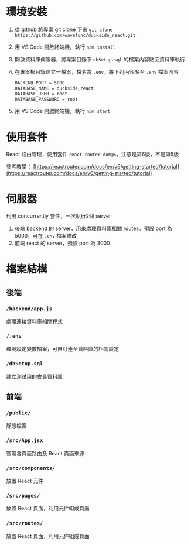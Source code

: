 # 環境安裝

1. 從 github 將專案 git clone 下來
`git clone https://github.com/wavefunc/duckside_react.git`
2. 用 VS Code 開啟終端機，執行 `npm install`
3. 開啟資料庫伺服器，將專案目錄下 `dbSetup.sql` 的檔案內容貼至資料庫執行
4. 在專案根目錄建立一檔案，檔名為 `.env`。將下列內容貼至 `.env` 檔案內容
    
    ```html
    BACKEND_PORT = 5000
    DATABASE_NAME = duckside_react
    DATABASE_USER = root
    DATABASE_PASSWORD = root
    ```
    
5. 用 VS Code 開啟終端機，執行 `npm start`

# 使用套件

React 路由管理，使用套件 `react-router-dom@6`，注意是第6版，不是第5版

參考教學： [https://reactrouter.com/docs/en/v6/getting-started/tutorial](https://reactrouter.com/docs/en/v6/getting-started/tutorial)

# 伺服器

利用 concurrently 套件，一次執行2個 server

1. 後端 backend 的 server，用來處理資料庫相關 routes。預設 port 為 5000，可在 `.env` 檔案修改
2. 前端 react 的 server，預設 port 為 3000

# 檔案結構

## 後端

### `/backend/app.js`

處理連接資料庫相關程式

### `/.env`

環境設定變數檔案，可自訂連至資料庫的相關設定

### `/dbSetup.sql`

建立測試用的會員資料庫

## 前端

### `/public/`

靜態檔案

### `/src/App.jsx`

管理各頁面路由及 React 頁面來源

### `/src/components/`

放置 React 元件

### `/src/pages/`

放置 React 頁面，利用元件組成頁面

### `/src/routes/`

放置 React 頁面，利用元件組成頁面
